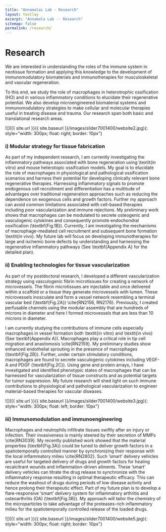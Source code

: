 ```yaml
---
title: "Annamalai Lab - Research"
layout: textlay
excerpt: "Annamala Lab -- Research"
sitemap: false
permalink: /research/
---
```


# Research

We are interested in understanding the roles of the immune system in neotissue formation and applying this knowledge to the development of immunomodulatory biomaterials and immunotherapies for musculoskeletal and vascular regeneration. 

To this end, we study the role of macrophages in heterotrophic ossification (HO) and in various inflammatory conditions to elucidate their regenerative potential. We also develop microengineered biomaterial systems and immunomodulatory strategies to make cellular and molecular therapies useful in treating disease and trauma. Our research span both basic and translational research areas.

<!--Questions of interest include: (i), How does the Mott state collapse upon doping and how is this related to the complex phase diagram of high-temperature superconductors? (ii), What is the strange metal phase seen in correlated electron systems? Is this an exotic long-range entangled state? What is the mechanism of dissipation in that state? (iii), Why is the transition temperature in high-temperature superconductors so high? -->
 
![]({{ site.url }}{{ site.baseurl }}/images/slider7001400/website2.jpg){: style="width: 300px; float: right; border: 10px"}

### i) Modular strategy for tissue fabrication
As part of my independent research, I am currently investigating the inflammatory pathways associated with bone regeneration using \textit{in vitro} and mouse heterotopic ossification models. My goal is to elucidate the role of macrophages in physiological and pathological ossification scenarios and harness their potential for developing clinically relevant bone regenerative therapies. Harnessing inflammatory signals to promote endogenous cell recruitment and differentiation has a multitude of advantages over traditional regeneration approaches such as reducing the dependence on exogenous cells and growth factors. Further my approach can avoid common limitations associated with cell-based therapies including poor vascularization and immune rejections. My preliminary work shows that macrophages can be modulated to secrete osteogenic and vasculogenic cytokines and consequently promote endochondral ossification (\textbf{Fig.1B}). Currently, I am investigating the mechanisms of macrophage-mediated cell recruitment and subsequent bone formation \textit{in vivo}. My future lab will focus on developing immunotherapies for large and ischemic bone defects by understanding and harnessing the regenerative inflammatory pathways (See \textbf{Appendix A} for the detailed plan). 


### ii) Enabling technologies for tissue vascularization
As part of my postdoctoral research, I developed a different vascularization strategy using vasculogenic fibrin microtissues for creating a network of microvessels. The fibrin microtissues are injectable and once delivered within a scaffold or a tissue they generate microvessels with lumen. These microvessels inosculate and form a vessel network resembling a terminal vascular bed (\textbf{Fig.2A}) \cite{RN2156, RN2176}. Previously, I created perfusable channels using the modular assembly that are hundreds of microns in diameter and here I formed microvessels that are less than 10 microns in diameter. 

I am currently studying the contributions of immune cells especially macrophages in vessel formation both \textit{in vitro} and \textit{in vivo} (See \textbf{Appendix A}). Macrophages play a critical role in tip cell migration and anastomosis \cite{RN2159}. My preliminary studies show enhanced endothelial sprouting in the presence of macrophages (\textbf{Fig.2B}). Further, under certain stimulatory conditions, macrophages are found to secrete vasculogenic cytokines including VEGF-A and PDGF (\textbf{Fig.2C}). Using gene and protein arrays, I have investigated and identified phenotypic states of macrophages that can be harnessed for vascularization of tissue constructs and as potential targets for tumor suppression. My future research will shed light on such immune contributions to physiological and pathological vascularization to engineer material-based therapies for vascular diseases.


![]({{ site.url }}{{ site.baseurl }}/images/slider7001400/website3.jpg){: style="width: 300px; float: left; border: 10px"}

### iii) Immunomodulation and immunoengineering
Macrophages and neutrophils infiltrate tissues swiftly after an injury or infection. Their invasiveness is mainly steered by their secretion of MMPs \cite{RN3039}. My recently published work showed that the material properties (\textbf{Fig.3A}) could be tuned to deliver growth factors in a spatiotemporally controlled manner by synchronizing their response with the local inflammatory milieu \cite{RN2802}. Such ‘smart’ delivery vehicles are useful for targeted delivery of drugs and growth factors for healing recalcitrant wounds and inflammation-driven ailments. These ‘smart’ delivery vehicles can titrate the drug release to synchronize with the inflammatory response resulting in optimal therapeutic efficacy. This can reduce the washout of drugs during periods of low disease activity and hence prolong their therapeutic effect. Part of my future plan is to develop a flare-responsive ‘smart’ delivery system for inflammatory arthritis and osteoarthritis (OA) (\textbf{Fig.3B}). My approach will tailor the chemistry of the microparticles to take advantage of the proteases-rich inflammatory milieu for the spatiotemporally controlled release of the loaded drugs.

![]({{ site.url }}{{ site.baseurl }}/images/slider7001400/website5.jpg){: style="width: 300px; float: right; border: 10px"}
